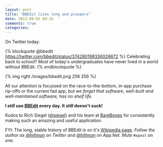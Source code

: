 ```yaml
---
layout: post
title: "BBEdit lives long and prospers"
date: 2013-09-02 09:16
comments: true
categories: 
---
```


On Twitter today:

{% blockquote @bbedit https://twitter.com/bbedit/status/374280198336028672 %}
Celebrating back to school? Most of today's undergraduates have never lived in a world without BBEdit.
{% endblockquote %}

{% img right /images/bbedit.png 256 256 %}

All our attention is focussed on the race-to-the-bottom, in-app purchase rip-offs or the current fad app, *but we forget that software, well-built and well-maintained software, has no shelf life.*

**I *still* use [BBEdit](http://www.barebones.com/products/bbedit/) every day. It *still* doesn't suck!**

Kudos to Rich Siegel ([@siegel](https://twitter.com/siegel)) and his team at [BareBones](http://www.barebones.com) for consistently making such an amazing and useful application.

FYI: The long, stable history of BBEdit is on it's [Wikipedia page](http://en.wikipedia.org/wiki/BBEdit). 
*Follow the author as [@hiltmon](http://https://twitter.com/hiltmon) on Twitter and [@hiltmon](http://alpha.app.net/hiltmon) on App.Net. Mute `#xpost` on one.*